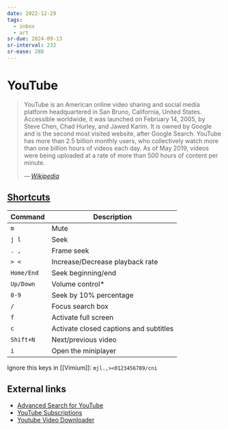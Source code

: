 ```yaml
---
date: 2022-12-29
tags:
  - inbox
  - art
sr-due: 2024-09-13
sr-interval: 232
sr-ease: 288
---
```

# YouTube

> YouTube is an American online video sharing and social media platform
> headquartered in San Bruno, California, United States. Accessible
> worldwide, it was launched on February 14, 2005, by Steve Chen, Chad
> Hurley, and Jawed Karim. It is owned by Google and is the second most visited
> website, after Google Search. YouTube has more than 2.5 billion monthly
> users, who collectively watch more than one billion hours of videos each
> day. As of May 2019, videos were being uploaded at a rate of more than 500
> hours of content per minute.
>
> — <cite>[Wikipedia](https://en.wikipedia.org/wiki/YouTube)</cite>

## [Shortcuts](https://support.google.com/youtube/answer/7631406)

| Command   | Description                            |
|-----------|----------------------------------------|
| `m`         | Mute                                   |
| `j l`       | Seek                                   |
| `. ,`       | Frame seek                             |
| `> <`       | Increase/Decrease playback rate        |
| `Home/End`  | Seek beginning/end                     |
| `Up/Down`   | Volume control*                         |
| `0-9`       | Seek by 10% percentage                 |
| `/`         | Focus search box                       |
| `f`         | Activate full screen                   |
| `c`         | Activate closed captions and subtitles |
| `Shift+N`   | Next/previous video                    |
| `i`         | Open the miniplayer                    |

Ignore this keys in [[Vimium]]: `mjl.,><0123456789/cni`

## External links

- [Advanced Search for YouTube](https://playlists.at/youtube/search/)
- [YouTube Subscriptions](https://www.youtube.com/feed/subscriptions)
- [Youtube Video Downloader](https://yt5s.biz/ru/)


